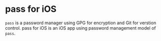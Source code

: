 # pass for iOS

`pass` is a password manager using GPG for encryption and Git for verstion
control. pass for iOS is an iOS app using password management model of `pass`.
